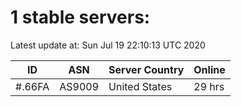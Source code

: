 # 1 stable servers:

Latest update at: Sun Jul 19 22:10:13 UTC 2020

| ID | ASN | Server Country | Online |
| -- | --- | -------------- | ------ |
| #.66FA | AS9009 | United States | 29 hrs |

